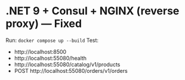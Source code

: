 # .NET 9 + Consul + NGINX (reverse proxy) — Fixed
Run: `docker compose up --build`
Test:
- http://localhost:8500
- http://localhost:55080/health
- http://localhost:55080/catalog/v1/products
- POST http://localhost:55080/orders/v1/orders

